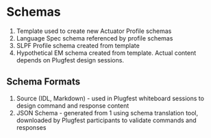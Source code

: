 # Schemas
1. Template used to create new Actuator Profile schemas
2. Language Spec schema referenced by profile schemas
3. SLPF Profile schema created from template
4. Hypothetical EM schema created from template.  Actual content depends on Plugfest design sessions.

## Schema Formats
1. Source (IDL, Markdown) - used in Plugfest whiteboard sessions to design command and response content
2. JSON Schema - generated from 1 using schema translation tool, downloaded by Plugfest participants to validate commands and responses
